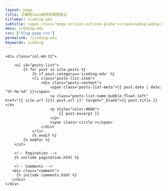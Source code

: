 ```yaml
---
layout: page
title: 艾编程Java架构师课程笔记
titlebar: icoding-edu
subtitle: <span class="mega-octicon octicon-globe"></span>&nbsp;&nbsp;日均亿级访问系统架构设计训练营，<a href="https://www.icodingedu.com/" target="_blank">更多精选课程 ，<font color="#EB9439">点我</font>查看！</a> 有道无术，术尚可求，有术无道，止于术！
menu: icoding-edu
css: ['blog-page.css']
permalink: /icoding-edu
keywords: icoding
---
```

<div class="row">

    <div class="col-md-12">

        <ul id="posts-list">
            {% for post in site.posts %}
                {% if post.category=='icoding-edu' %}
                <li class="posts-list-item">
                    <div class="posts-content">
                        <span class="posts-list-meta">{{ post.date | date: "%Y-%m-%d" }}</span>
                        <a class="posts-list-name bubble-float-left" href="{{ site.url }}{{ post.url }}" target="_blank">{{ post.title }}</a>
                        <p style="color:#666">
                            {{ post.excerpt }}
                        </p>
                        <span class='circle'></span>
                    </div>
                </li>
                {% endif %}
            {% endfor %}
        </ul> 

        <!-- Pagination -->
        {% include pagination.html %}

        <!-- Comments -->
       <div class="comment">
         {% include comments.html %}
       </div>
    </div>

</div>
<script>
    $(document).ready(function(){

        // Enable bootstrap tooltip
        $("body").tooltip({ selector: '[data-toggle=tooltip]' });

    });
</script>